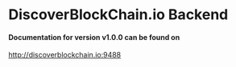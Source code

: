 # DiscoverBlockChain.io Backend

#### Documentation for version v1.0.0 can be found on
http://discoverblockchain.io:9488